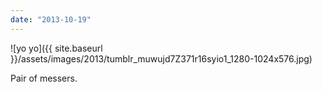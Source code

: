 ```yaml
---
date: "2013-10-19"
---
```


![yo yo]({{ site.baseurl }}/assets/images/2013/tumblr_muwujd7Z371r16syio1_1280-1024x576.jpg)

Pair of messers.
